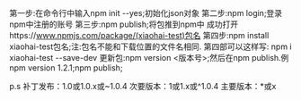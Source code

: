 第一步:在命令行中输入npm init --yes;初始化json对象
第二步:npm login;登录npm中注册的账号
第三步:npm publish;将包推到npm中 成功打开https://www.npmjs.com/package/(xiaohai-test)包名
第四步:npm install xiaohai-test包名;注:包名不能和下载位置的文件名相同.
第四部可以这样写: npm i xiaohai-test --save-dev
更新包:npm version <版本号>;然后在npm publish.例 npm version 1.2.1;npm publish;

p.s
补丁发布：1.0或1.0.x或~1.0.4
次要版本：1或1.x或^1.0.4
主要版本：*或x


